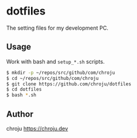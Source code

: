 dotfiles
========

The setting files for my development PC.

## Usage

Work with bash and `setup_*.sh` scripts.

```bash
$ mkdir -p ~/repos/src/github/com/chroju
$ cd ~/repos/src/github/com/chroju
$ git clone https://github.com/chroju/dotfiles
$ cd dotfiles
$ bash *.sh
```

## Author

chroju <https://chroju.dev>
